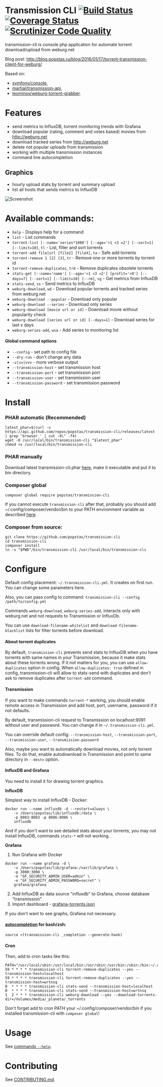 # Transmission CLI [![Build Status](https://travis-ci.org/popstas/transmission-cli.svg?branch=master)](https://travis-ci.org/popstas/transmission-cli) [![Coverage Status](https://coveralls.io/repos/github/popstas/transmission-cli/badge.svg?branch=master)](https://coveralls.io/github/popstas/transmission-cli?branch=master) [![Scrutinizer Code Quality](https://scrutinizer-ci.com/g/popstas/transmission-cli/badges/quality-score.png?b=master)](https://scrutinizer-ci.com/g/popstas/transmission-cli/?branch=master) 

transmission-cli is console php application for automate torrent download/upload from weburg.net

Blog post: http://blog.popstas.ru/blog/2016/01/17/torrent-transmission-client-for-weburg/

Based on:

- [symfony/console](http://symfony.com/doc/current/components/console/index.html),
- [martial/transmission-api](https://github.com/MartialGeek/transmission-api),
- [leominov/weburg-torrent-grabber](https://github.com/leominov/weburg-torrent-grabber).

# Features
- send metrics to InfluxDB, torrent monitoring trends with Grafana
- download popular (rating, comment and votes based) movies from http://weburg.net
- download tracked series from http://weburg.net
- delete not popular uploads from transmission
- working with multiple transmission instances
- command line autocompletion

## Graphics

- hourly upload stats by torrent and summary upload
- list all hosts that sends metrics to InfluxDB

![Screenshot](docs/img/grafana.png?raw=true)


# Available commands:
- `help`                             - Displays help for a command
- `list`                             - List commands
- `torrent-list [--name='series*1080'] [--age='>1 <3 =2'] [--sort=1] [--limit=10]`, `tl` - List, filter and sort torrents
- `torrent-add file|url [file2] [fileX]`, `ta` - Safe add torrents
- `torrent-remove 1 [2] [3]`, `tr`    - Remove one or more torrents by torrent id
- `torrent-remove-duplicates`, `trd` - Remove duplicates obsolete torrents
- `stats-get [--name='name'] [--age='>1 <3 =2'] [profit='>0'] [--days=7] [--sort=1] [--limit=10] [--rm]`, `sg` - Get metrics from InfluxDB
- `stats-send`, `ss`                 - Send metrics to InfluxDB
- `weburg-download`, `wd`            - Download popular torrents and tracked series from weburg.net
- `weburg-download --popular`        - Download only popular
- `weburg-download --series`         - Download only series
- `weburg-download [movie url or id]` - Download movie without popularity check
- `weburg-download [series url or id] [--days=1]` - Download series for last x days
- `weburg-series-add`, `wsa`         - Add series to monitoring list

#### Global command options
- `--config` - set path to config file
- `--dry-run` - don't change any data
- `-v|vv|vvv` - more verbose output
- `--transmission-host` - set transmission host
- `--transmission-port` - set transmission port
- `--transmission-user` - set transmission user
- `--transmission-password` - set transmission password


# Install

### PHAR automatic (Recommended)
```
latest_phar=$(curl -s https://api.github.com/repos/popstas/transmission-cli/releases/latest | grep 'browser_' | cut -d\" -f4)
wget -O /usr/local/bin/transmission-cli "$latest_phar"
chmod +x /usr/local/bin/transmission-cli
```

### PHAR manually
Download latest transmission-cli.phar [here](https://github.com/popstas/transmission-cli/releases/latest), make it executable and put it to bin directory.

### Composer global
```
composer global require popstas/transmission-cli
```
If you cannot execute `transmission-cli` after that, probably you should add ~/.config/composer/vendor/bin to your PATH environment variable
as described [here](https://akrabat.com/global-installation-of-php-tools-with-composer/).
 

### Composer from source:
```
git clone https://github.com/popstas/transmission-cli
cd transmission-cli
composer install
ln -s "$PWD"/bin/transmission-cli /usr/local/bin/transmission-cli
```

# Configure
Default config placement: `~/.transmission-cli.yml`. It creates on first run.
You can change some parameters here.

Also, you can pass config to command: `transmission-cli --config /path/to/config.yml`

Commands `weburg-download`, `weburg-series-add`, interacts only with weburg.net and not requests to Transmission or InfluxDb.

You can use `download-filename-whitelist` and `download-filename-blacklist` lists for filter torrents before download.

#### About torrent duplicates
By default, `transmission-cli` prevents send stats to InfluxDB when you have torrents with same names in your Transmission,
because it make stats about these torrents wrong. If it not matters for you, you can use `allow-duplicates` option in config. 
When `allow-duplicates: true` defined in config, transmission-cli will allow to stats-send with duplicates
and don't ask to remove duplicates after `torrent-add` command.


#### Transmission
If you want to make commands `torrent-*` working, you should enable remote access in Transmission
and add host, port, username, password if it not defaults.

By default, transmission-cli request to Transmission on localhost:9091 without user and password. You can change it in `~/.transmission-cli.yml`.

You can override default config: `--transmission-host`, `--transmission-port`, `--transmission-user`, `--transmission-password`

Also, maybe you want to automatically download movies, not only torrent files. To do that, enable autodownload in Transmission
and point to same directory in `--dest=` option.


#### InfluxDB and Grafana
You need to install it for drawing torrent graphics.

**InfluxDB**

Simplest way to install InfluxDB - Docker:
```
docker run --name influxdb -d --restart=always \
    -v /Users/popstas/lib/influxdb:/data \
    -p 8083:8083 -p 8086:8086 \
    influxdb
```
And if you don't want to see detailed stats about your torrents, you may not install InfluxDB, commands `stats-*` will not working.


**Grafana**

1. Run Grafana with Docker

```
docker run --name grafana -d \
    -v /Users/popstas/lib/grafana:/var/lib/grafana \
    -p 3000:3000 \
    -e "GF_SECURITY_ADMIN_USER=admin" \
    -e "GF_SECURITY_ADMIN_PASSWORD=secret" \
    grafana/grafana
```

2. Add InfluxDB as data source "influxdb" to Grafana, choose database "transmission".
3. Import dashboard - [grafana-torrents.json](docs/grafana-torrents.json)

If you don't want to see graphs, Grafana not necessary.

#### [autocompletion](https://github.com/stecman/symfony-console-completion) for bash/zsh:
```
source <(transmission-cli _completion --generate-hook)
```


#### Cron
Then, add to cron tasks like this:
```
PATH="/usr/local/sbin:/usr/local/bin:/usr/sbin:/usr/bin:/sbin:/bin:~/.config/composer/vendor/bin"
59 * * * * transmission-cli torrent-remove-duplicates --yes --transmission-host=localhost
59 * * * * transmission-cli torrent-remove-duplicates --yes --transmission-host=wrtnsq
0  * * * * transmission-cli stats-send --transmission-host=localhost
0  * * * * transmission-cli stats-send --transmission-host=wrtnsq
1  2 * * * transmission-cli weburg-download --yes --download-torrents-dir=/Volumes/media/_planeta/_torrents
```
Don't forget add to cron PATH your ~/.config/composer/vendor/bin if you installed transmission-cli with `composer global`!

# Usage

See [commands `--help`](docs/commands.md).


# Contributing
See [CONTRIBUTING.md](CONTRIBUTING.md).
